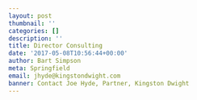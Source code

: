 ```yaml
---
layout: post
thumbnail: ''
categories: []
description: ''
title: Director Consulting
date: '2017-05-08T10:56:44+00:00'
author: Bart Simpson
meta: Springfield
email: jhyde@kingstondwight.com
banner: Contact Joe Hyde, Partner, Kingston Dwight
---
```

